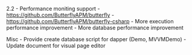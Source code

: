 2.2
	- Performance moniting support
		- https://github.com/ButterflyAPM/butterfly
		- https://github.com/ButterflyAPM/butterfly-csharp
	- More execution performance improvement
	- More database performance improvement

Misc
	- Provide create database script for dapper (Demo, MVVMDemo)
	- Update document for visual page editor
